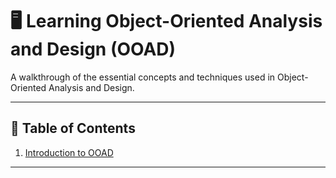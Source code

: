 # 🖥️ **Learning Object-Oriented Analysis and Design (OOAD)**

A walkthrough of the essential concepts and techniques used in Object-Oriented Analysis and Design.

---

## 📝 **Table of Contents**
1. [Introduction to OOAD](#intro-to-ooad)


---

